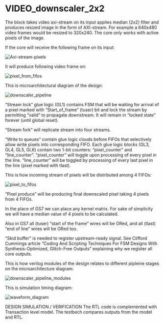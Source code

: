 # VIDEO_downscaler_2x2

The block takes video axi-stream on its input applies median (2x2) filter and produces resized image in the form of AXI-stream. For example a 640x480 video frames would be resized to 320x240.
The core only works with active pixels of the image.

If the core will receive the following frame on its input:

![Axi-stream-pixels](https://github.com/etherblade-net/VIDEO_downscaler_2x2/assets/53142676/7854687e-0724-4420-94da-0ee1154e23c8)

It will produce following video frame on:

![pixel_from_fifos](https://github.com/etherblade-net/VIDEO_downscaler_2x2/assets/53142676/00112b6f-e562-4ce0-82cb-128bacc8e3c0)

This is microarchitectural diagram of the design:

![downscaler_pipeline](https://github.com/etherblade-net/VIDEO_downscaler_2x2/assets/53142676/8e5f80ca-8682-4d2f-815c-d3cb8455b7af)

“Stream lock” glue logic (GL1) contains FSM that will be waiting for arrival of a pixel marked with “Start_of_frame” (tuser) bit and lock the stream by permitting “valid” to propagate downstream. It will remain in “locked state” forever (until global reset).
   
“Stream fork” will replicate stream into four streams.

“Write to queues” contain glue logic clouds before FIFOs that selectively allow write pixels into corresponding FIFO.
Each glue logic blocks (GL3, GL4, GL5, GL6) contain two 1-bit counters: “pixel_counter” and “line_counter”. 
“pixel_counter” will toggle upon processing of every pixel in the line.
“line_counter” will be toggled by processing of every last pixel in the line (pixel marked with tlast).

This is how incoming stream of pixels will be distributed among 4 FIFOs:

![pixel_to_fifos](https://github.com/etherblade-net/VIDEO_downscaler_2x2/assets/53142676/43f737a3-8d6c-481a-90cf-caa5d3514b66)

“Pixel produce” will be producing final downscaled pixel taking 4 pixels from 4 FIFOs.

In the place of GS7 we can place any kernel matrix. For sake of simplicity we will have a median value of 4 pixels to be calculated.

Also in GS7 all (tuser) “start of the frame” wires will be ORed, and all (tlast) “end of line” wires will be ORed too.

"Skid buffer" is needed to register upstream-ready signal. See Clifford Cummings article “Coding And Scripting Techniques For FSM Designs With Synthesis-Optimized, Glitch-Free Outputs” explaining why we register all core outputs.

This is how verilog modules of the design relates to different pipleine stages on the microarchitecture diagram:

![downscaler_pipeline_modules](https://github.com/etherblade-net/VIDEO_downscaler_2x2/assets/53142676/0e76a05d-eca6-4d11-9951-a5ffc1a1506f)


This is simulation timing diagram:

![waveform_diagram](https://github.com/etherblade-net/VIDEO_downscaler_2x2/assets/53142676/fd2d5c87-8b9e-497f-b1fa-47b7cba47409)

DESIGN SIMULATION / VERIFICATION
The RTL code is complemented with Transaction level model.
The testbech compares outputs from the model and RTL.





